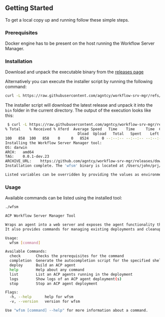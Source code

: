 
## Getting Started

To get a local copy up and running follow these simple steps.

### Prerequisites

Docker engine has to be present on the host running the Workflow Server Manager.


### Installation

Download and unpack the executable binary from the [releases page](https://github.com/agntcy/workflow-srv-mgr/releases)

Alternatively you can execute the installer script by running the following command:
```bash
curl -L https://raw.githubusercontent.com/agntcy/workflow-srv-mgr/refs/heads/install/install.sh | bash
```
The installer script will download the latest release and unpack it into the `bin` folder in the current directory.
The output of the execution looks like this:

```bash
 $ curl -L https://raw.githubusercontent.com/agntcy/workflow-srv-mgr/refs/heads/install/install.sh | bash                                                                                      [17:17:28]
% Total    % Received % Xferd  Average Speed   Time    Time     Time  Current
                                 Dload  Upload   Total   Spent    Left  Speed
100   858  100   858    0     0   8524      0 --:--:-- --:--:-- --:--:--  8580
Installing the Workflow Server Manager tool:
OS:	darwin
ARCH:	amd64
TAG:	0.0.1-dev.23
ARCHIVE_URL:	https://github.com/agntcy/workflow-srv-mgr/releases/download/v0.0.1-dev.23/wfsm0.0.1-dev.23_darwin_amd64.tar.gz
Installation complete. The 'wfsm' binary is located at /Users/john/prj/agntcy/workflow-srv-mgr/bin/wfsm```

Listed variables can be overridden by providing the values as environment variables
```


### Usage

Available commands can be listed using the installed tool:

```bash
./wfsm                                                                                                                                                                                                   [17:19:39]

ACP Workflow Server Manager Tool

Wraps an agent into a web server and exposes the agent functionality through ACP.
It also provides commands for managing existing deployments and cleanup tasks

Usage:
  wfsm [command]

Available Commands:
  check       Checks the prerequisites for the command
  completion  Generate the autocompletion script for the specified shell
  deploy      Build an ACP agent
  help        Help about any command
  list        List an ACP agents running in the deployment
  logs        Show logs of an ACP agent deployment(s)
  stop        Stop an ACP agent deployment

Flags:
  -h, --help      help for wfsm
  -v, --version   version for wfsm

Use "wfsm [command] --help" for more information about a command.
```